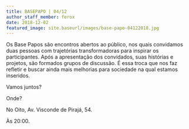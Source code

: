 ```yaml
---
title: BASEPAPO | 04/12
author_staff_member: ferox
date: 2018-12-02
featured_image: site.baseurl/images/base-papo-04122018.jpg
---
```

Os Base Papos são encontros abertos ao público, nos quais convidamos duas pessoas com trajetórias transformadoras para inspirar os participantes. Após a apresentação dos convidados, suas histórias e projetos, são formados grupos de discussão. É essa troca que nos faz refletir e buscar ainda mais melhorias para sociedade na qual estamos inseridos.

Vamos juntos?

Onde?

No Oito, Av. Visconde de Pirajá, 54.

Às 20:00.
